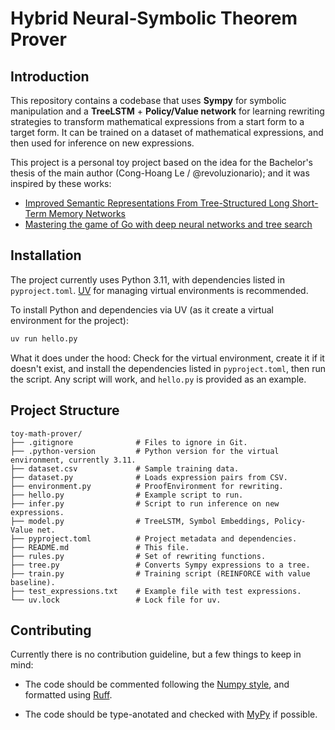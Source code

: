 # Hybrid Neural‑Symbolic Theorem Prover

## Introduction

This repository contains a codebase that uses **Sympy** for symbolic manipulation and a **TreeLSTM** + **Policy/Value network** for learning rewriting strategies to transform mathematical expressions from a start form to a target form. It can be trained on a dataset of mathematical expressions, and then used for inference on new expressions.

This project is a personal toy project based on the idea for the Bachelor's thesis of the main author (Cong-Hoang Le / @revoluzionario); and it was inspired by these works:

- [Improved Semantic Representations From Tree-Structured Long Short-Term Memory Networks](https://arxiv.org/abs/1503.00075)
- [Mastering the game of Go with deep neural networks and tree search](https://doi.org/10.1038/nature16961)

## Installation

The project currently uses Python 3.11, with dependencies listed in `pyproject.toml`. [UV](https://docs.astral.sh/uv/) for managing virtual environments is recommended.

To install Python and dependencies via UV (as it create a virtual environment for the project):

```bash
uv run hello.py
```

What it does under the hood: Check for the virtual environment, create it if it doesn't exist, and install the dependencies listed in `pyproject.toml`, then run the script. Any script will work, and `hello.py` is provided as an example.

## Project Structure

```plaintext
toy-math-prover/
├── .gitignore              # Files to ignore in Git.
├── .python-version         # Python version for the virtual environment, currently 3.11.
├── dataset.csv             # Sample training data.
├── dataset.py              # Loads expression pairs from CSV.
├── environment.py          # ProofEnvironment for rewriting.
├── hello.py                # Example script to run.
├── infer.py                # Script to run inference on new expressions.
├── model.py                # TreeLSTM, Symbol Embeddings, Policy-Value net.
├── pyproject.toml          # Project metadata and dependencies.
├── README.md               # This file.
├── rules.py                # Set of rewriting functions.
├── tree.py                 # Converts Sympy expressions to a tree.
├── train.py                # Training script (REINFORCE with value baseline).
├── test_expressions.txt    # Example file with test expressions.
└── uv.lock                 # Lock file for uv.
```

## Contributing

Currently there is no contribution guideline, but a few things to keep in mind:

- The code should be commented following the [Numpy style](https://numpydoc.readthedocs.io/en/latest/format.html), and formatted using [Ruff](https://docs.astral.sh/ruff/).

- The code should be type-anotated and checked with [MyPy](https://mypy.readthedocs.io/en/stable/) if possible.
